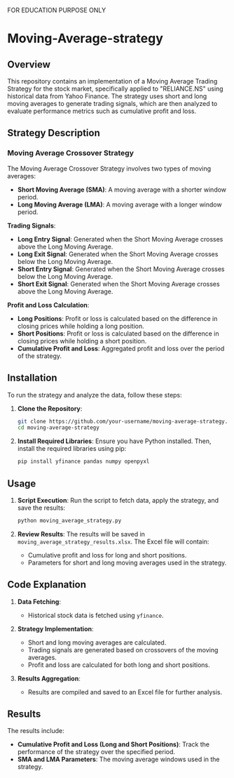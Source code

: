 FOR EDUCATION PURPOSE ONLY

# Moving-Average-strategy

## Overview

This repository contains an implementation of a Moving Average Trading Strategy for the stock market, specifically applied to "RELIANCE.NS" using historical data from Yahoo Finance. The strategy uses short and long moving averages to generate trading signals, which are then analyzed to evaluate performance metrics such as cumulative profit and loss.

## Strategy Description

### Moving Average Crossover Strategy

The Moving Average Crossover Strategy involves two types of moving averages:
- **Short Moving Average (SMA)**: A moving average with a shorter window period.
- **Long Moving Average (LMA)**: A moving average with a longer window period.

**Trading Signals**:
- **Long Entry Signal**: Generated when the Short Moving Average crosses above the Long Moving Average.
- **Long Exit Signal**: Generated when the Short Moving Average crosses below the Long Moving Average.
- **Short Entry Signal**: Generated when the Short Moving Average crosses below the Long Moving Average.
- **Short Exit Signal**: Generated when the Short Moving Average crosses above the Long Moving Average.

**Profit and Loss Calculation**:
- **Long Positions**: Profit or loss is calculated based on the difference in closing prices while holding a long position.
- **Short Positions**: Profit or loss is calculated based on the difference in closing prices while holding a short position.
- **Cumulative Profit and Loss**: Aggregated profit and loss over the period of the strategy.

## Installation

To run the strategy and analyze the data, follow these steps:

1. **Clone the Repository**:
    ```bash
    git clone https://github.com/your-username/moving-average-strategy.git
    cd moving-average-strategy
    ```

2. **Install Required Libraries**:
    Ensure you have Python installed. Then, install the required libraries using pip:
    ```bash
    pip install yfinance pandas numpy openpyxl
    ```

## Usage

1. **Script Execution**:
    Run the script to fetch data, apply the strategy, and save the results:
    ```bash
    python moving_average_strategy.py
    ```

2. **Review Results**:
    The results will be saved in `moving_average_strategy_results.xlsx`. The Excel file will contain:
    - Cumulative profit and loss for long and short positions.
    - Parameters for short and long moving averages used in the strategy.

## Code Explanation

1. **Data Fetching**:
    - Historical stock data is fetched using `yfinance`.

2. **Strategy Implementation**:
    - Short and long moving averages are calculated.
    - Trading signals are generated based on crossovers of the moving averages.
    - Profit and loss are calculated for both long and short positions.

3. **Results Aggregation**:
    - Results are compiled and saved to an Excel file for further analysis.

## Results

The results include:
- **Cumulative Profit and Loss (Long and Short Positions)**: Track the performance of the strategy over the specified period.
- **SMA and LMA Parameters**: The moving average windows used in the strategy.
